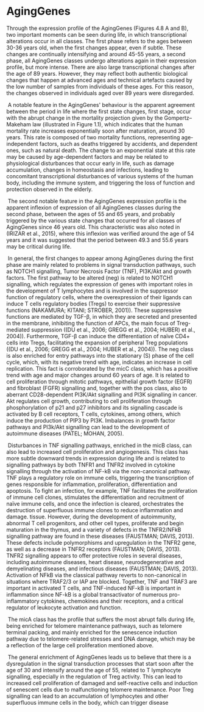 # AgingGenes

Through the expression profile of the AgingGenes \(Figures 4.8 A and B\), two important moments can be seen during life, in which transcriptional alterations occur in all classes. The first phase refers to the ages between 30-36 years old, when the first changes appear, even if subtle. These changes are continually intensifying and around 45-55 years, a second phase, all AgingGenes classes undergo alterations again in their expression profile, but more intense. There are also large transcriptional changes after the age of 89 years. However, they may reflect both authentic biological changes that happen at advanced ages and technical artefacts caused by the low number of samples from individuals of these ages. For this reason, the changes observed in individuals aged over 89 years were disregarded.

‌ A notable feature in the AgingGenes' behaviour is the apparent agreement between the period in life where the first state changes, first stage, occur with the abrupt change in the mortality projection given by the Gompertz–Makeham law \(illustrated in Figure 1.1\), which indicates that the human mortality rate increases exponentially soon after maturation, around 30 years. This rate is composed of two mortality functions, representing age-independent factors, such as deaths triggered by accidents, and dependent ones, such as natural death. The change to an exponential state at this rate may be caused by age-dependent factors and may be related to physiological disturbances that occur early in life, such as damage accumulation, changes in homeostasis and infections, leading to concomitant transcriptional disturbances of various systems of the human body, including the immune system, and triggering the loss of function and protection observed in the elderly.

‌ The second notable feature in the AgingGenes expression profile is the apparent inflexion of expression of all AgingGenes classes during the second phase, between the ages of 55 and 65 years, and probably triggered by the various state changes that occurred for all classes of AgingGenes since 46 years old. This characteristic was also noted in \(IRIZAR et al., 2015\), where this inflexion was verified around the age of 54 years and it was suggested that the period between 49.3 and 55.6 years may be critical during life.

‌ In general, the first changes to appear among AgingGenes during the first phase are mainly related to problems in signal transduction pathways, such as NOTCH1 signalling, Tumor Necrosis Factor \(TNF\), PI3K/Akt and growth factors. The first pathway to be altered \(neg\) is related to NOTCH1 signalling, which regulates the expression of genes with important roles in the development of T lymphocytes and is involved in the suppressor function of regulatory cells, where the overexpression of their ligands can induce T cells regulatory bodies \(Tregs\) to exercise their suppressive functions \(NAKAMURA; KITANI; STROBER, 2001\)\). These suppressive functions are mediated by TGF-β, in which they are secreted and presented in the membrane, inhibiting the function of APCs, the main focus of Treg-mediated suppression \(\(DU et al., 2006; GREGG et al., 2004; HUBER\) et al., 2004\)\). Furthermore, TGF-β can induce the differentiation of naïve CD4+ cells into Tregs, facilitating the expansion of peripheral Treg populations \(\(DU et al., 2006; GREGG et al., 2004; HUBER et al., 2004\)\). The neg class is also enriched for entry pathways into the stationary \(S\) phase of the cell cycle, which, with its negative trend with age, indicates an increase in cell replication. This fact is corroborated by the micC class, which has a positive trend with age and major changes around 60 years of age. It is related to cell proliferation through mitotic pathways, epithelial growth factor \(EGFR\) and fibroblast \(FGFR\) signalling and, together with the pos class, also to aberrant CD28-dependent PI3K/Akt signalling and PI3K signalling in cancer. Akt regulates cell growth, contributing to cell proliferation through phosphorylation of p21 and p27 inhibitors and its signalling cascade is activated by B cell receptors, T cells, cytokines, among others, which induce the production of PIP3 by PI3K. Imbalances in growth factor pathways and PI3k/Akt signalling can lead to the development of autoimmune diseases \(PATEL; MOHAN, 2005\).

‌ Disturbances in TNF signalling pathways, enriched in the micB class, can also lead to increased cell proliferation and angiogenesis. This class has more subtle downward trends in expression during life and is related to signalling pathways by both TNFR1 and TNFR2 involved in cytokine signalling through the activation of NF-kB via the non-canonical pathway. TNF plays a regulatory role on immune cells, triggering the transcription of genes responsible for inflammation, proliferation, differentiation and apoptosis. To fight an infection, for example, TNF facilitates the proliferation of immune cell clones, stimulates the differentiation and recruitment of naïve immune cells, and once the infection is cleared, orchestrates the destruction of superfluous immune clones to reduce inflammation and damage. tissue. However, during the development of autoimmunity, abnormal T cell progenitors, and other cell types, proliferate and begin maturation in the thymus, and a variety of defects in the TNFR2/NFkB signalling pathway are found in these diseases \(FAUSTMAN; DAVIS, 2013\). These defects include polymorphisms and upregulation in the TNFR2 gene, as well as a decrease in TNFR2 receptors \(FAUSTMAN; DAVIS, 2013\). TNFR2 signalling appears to offer protective roles in several diseases, including autoimmune diseases, heart disease, neurodegenerative and demyelinating diseases, and infectious diseases \(FAUSTMAN; DAVIS, 2013\). Activation of NFkB via the classical pathway reverts to non-canonical in situations where TRAF2/3 or IAP are blocked. Together, TNF and TRAF3 are important in activated T cells, and TNF-induced NF-kB is important in inflammation since NF-kB is a global transactivator of numerous pro-inflammatory cytokines, chemokines and their receptors, and a critical regulator of leukocyte activation and function.

‌ The micA class has the profile that suffers the most abrupt falls during life, being enriched for telomere maintenance pathways, such as telomere terminal packing, and mainly enriched for the senescence induction pathway due to telomere-related stresses and DNA damage, which may be a reflection of the large cell proliferation mentioned above.

‌ The general enrichment of AgingGenes leads us to believe that there is a dysregulation in the signal transduction processes that start soon after the age of 30 and intensify around the age of 55, related to T lymphocyte signalling, especially in the regulation of Treg activity. This can lead to increased cell proliferation of damaged and self-reactive cells and induction of senescent cells due to malfunctioning telomere maintenance. Poor Treg signalling can lead to an accumulation of lymphocytes and other superfluous immune cells in the body, which can trigger disease

